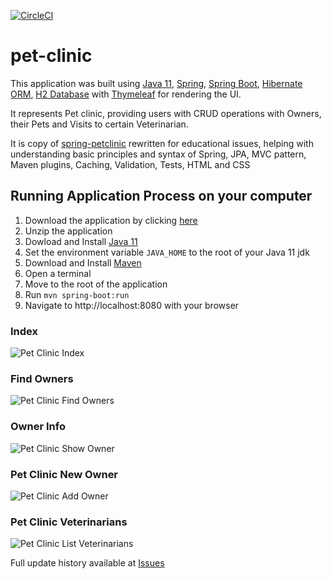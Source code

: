 [![CircleCI](https://circleci.com/gh/dm4nk/pet-clinic/tree/master.svg?style=svg&circle-token=786fd38fd00c2d100bf2203ea074a897e365dbe4)](https://circleci.com/gh/dm4nk/pet-clinic/tree/master)

# pet-clinic

This application was built using
[Java 11](https://jdk.java.net/11/),
[Spring](https://spring.io/),
[Spring Boot](https://spring.io/projects/spring-boot),
[Hibernate ORM](https://hibernate.org/),
[H2 Database](https://www.h2database.com/html/main.html)
with [Thymeleaf](https://www.thymeleaf.org/)
for rendering the UI.

It represents Pet clinic, providing users with CRUD operations with Owners, their Pets and Visits to certain
Veterinarian.

It is copy of [spring-petclinic](https://github.com/spring-projects/spring-petclinic)
rewritten for educational issues, helping with understanding basic principles and syntax of Spring, JPA, MVC pattern,
Maven plugins, Caching, Validation, Tests, HTML and CSS

## Running Application Process on your computer

1. Download the application by clicking [here](https://github.com/dm4nk/pet-clinic/archive/master.zip)
2. Unzip the application
3. Dowload and Install [Java 11](https://www.oracle.com/java/technologies/javase-jdk11-downloads.html)
4. Set the environment variable `JAVA_HOME` to the root of your Java 11 jdk
5. Download and Install [Maven](https://maven.apache.org/download.cgi)
6. Open a terminal
7. Move to the root of the application
8. Run `mvn spring-boot:run`
9. Navigate to http://localhost:8080 with your browser

### Index

![Pet Clinic Index](https://user-images.githubusercontent.com/80630476/149615604-642abfe1-a10f-48bf-8d41-3bc097e315eb.png)

### Find Owners

![Pet Clinic Find Owners](https://user-images.githubusercontent.com/80630476/149615592-c810cf11-7668-441b-8bb4-ada745c39325.png)

### Owner Info

![Pet Clinic Show Owner](https://user-images.githubusercontent.com/80630476/149615505-b56d1995-dc65-44c5-987d-2899e087aefe.png)

### Pet Clinic New Owner

![Pet Clinic Add Owner](https://user-images.githubusercontent.com/80630476/149615632-7f821101-361c-428d-b1f4-3c0c0a1ad314.png)

### Pet Clinic Veterinarians

![Pet Clinic List Veterinarians](https://user-images.githubusercontent.com/80630476/149615621-d63854c0-8581-4ac2-9ed4-2b889dad0481.png)

Full update history available at [Issues](https://github.com/dm4nk/pet-clinic/issues)